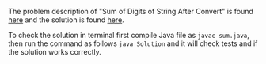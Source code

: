 The problem description of "Sum of Digits of String After Convert" is found [here](https://leetcode.com/problems/sum-of-digits-of-string-after-convert/) and the solution is found [here](https://github.com/aurimas13/Solutions-To-Problems/blob/main/LeetCode/Java%20Solutions/Sum%20of%20Digits%20of%20String%20After%20Convert/sum.java).

To check the solution in terminal first compile Java file as `javac sum.java`, then run the command as follows `java Solution` and it will check tests and if the solution works correctly.
